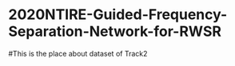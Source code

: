 # 2020NTIRE-Guided-Frequency-Separation-Network-for-RWSR




#This is the place about dataset of Track2
